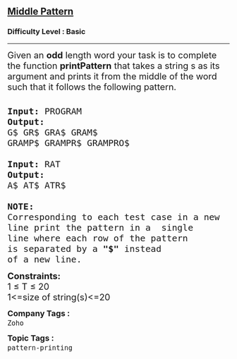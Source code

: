 <h2><a href="https://practice.geeksforgeeks.org/problems/middle-pattern/1?page=1&difficulty[]=-1&status[]=unsolved&company[]=Zoho&sortBy=submissions">Middle Pattern</a></h2><h3>Difficulty Level : Basic</h3><hr><div class="problems_problem_content__Xm_eO"><p><span style="font-size:20px">Given an <strong>odd</strong> length word your task is to complete the function <strong>printPattern</strong> that takes a string s as its argument and prints it from the middle of the word such that it follows&nbsp;the following&nbsp;pattern.</span><br>
&nbsp;</p>

<pre><span style="font-size:20px"><strong>Input:</strong> PROGRAM 
<strong>Output:</strong>
G$ GR$ GRA$ GRAM$ 
GRAMP$ GRAMPR$ GRAMPRO$

<strong>Input:</strong> RAT
<strong>Output:</strong>
A$ AT$ ATR$

<strong>NOTE: </strong>
Corresponding to each test case in a new 
line print the pattern in a&nbsp;&nbsp;single 
line where each row of the pattern&nbsp;
is separated by a <strong>"$"</strong> instead 
of a new line.
</span></pre>

<p><span style="font-size:20px"><strong>Constraints:</strong><br>
1 ≤ T ≤ 20<br>
1&lt;=size of string(s)&lt;=20</span></p>
</div><p><span style=font-size:18px><strong>Company Tags : </strong><br><code>Zoho</code>&nbsp;<br><p><span style=font-size:18px><strong>Topic Tags : </strong><br><code>pattern-printing</code>&nbsp;